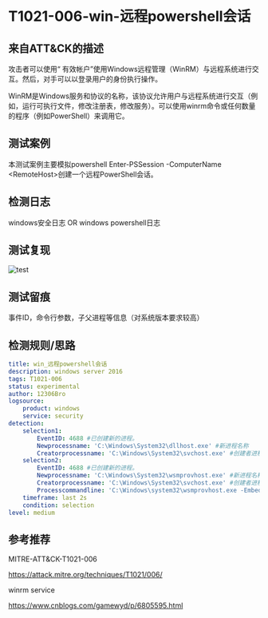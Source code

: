 # T1021-006-win-远程powershell会话

## 来自ATT&CK的描述

攻击者可以使用“ 有效帐户”使用Windows远程管理（WinRM）与远程系统进行交互。然后，对手可以以登录用户的身份执行操作。

WinRM是Windows服务和协议的名称，该协议允许用户与远程系统进行交互（例如，运行可执行文件，修改注册表，修改服务）。可以使用winrm命令或任何数量的程序（例如PowerShell）来调用它。

## 测试案例

本测试案例主要模拟powershell Enter-PSSession -ComputerName \<RemoteHost\>创建一个远程PowerShell会话。

## 检测日志

windows安全日志 OR windows powershell日志

## 测试复现

![test](https://s2.ax1x.com/2019/12/09/Q0npmd.png)

## 测试留痕

事件ID，命令行参数，子父进程等信息（对系统版本要求较高）

## 检测规则/思路

```yml
title: win_远程powershell会话
description: windows server 2016
tags: T1021-006
status: experimental
author: 12306Bro
logsource:
    product: windows
    service: security
detection:
    selection1:
        EventID: 4688 #已创建新的进程。
        Newprocessname: 'C:\Windows\System32\dllhost.exe' #新进程名称
        Creatorprocessname: 'C:\Windows\System32\svchost.exe' #创建者进程名称
    selection2:
        EventID: 4688 #已创建新的进程。
        Newprocessname: 'C:\Windows\System32\wsmprovhost.exe' #新进程名称
        Creatorprocessname: 'C:\Windows\System32\svchost.exe' #创建者进程名称
        Processcommandline: 'C:\Windows\system32\wsmprovhost.exe -Embedding' #进程命令行参数
    timeframe: last 2s
    condition: selection
level: medium
```

## 参考推荐

MITRE-ATT&CK-T1021-006

<https://attack.mitre.org/techniques/T1021/006/>

winrm service

<https://www.cnblogs.com/gamewyd/p/6805595.html>
